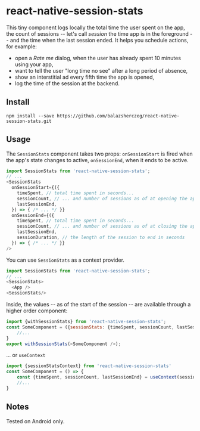 # react-native-session-stats

This tiny component logs locally the total time the user spent on the app, the count of sessions -- let's call *session* the time app is in the foreground -- and the time when the last session ended. It helps you schedule actions, for example:
- open a _Rate me_ dialog, when the user has already spent 10 minutes using your app,
- want to tell the user "long time no see" after a long period of absence,
- show an interstitial ad every fifth time the app is opened,
- log the time of the session at the backend.

## Install

```
npm install --save https://github.com/balazsherczeg/react-native-session-stats.git
```

## Usage

The `SessionStats` component takes two props: `onSessionStart` is fired when the app's state changes to active, `onSessionEnd`, when it ends to be active.

```javascript
import SessionStats from 'react-native-session-stats';
// ...
<SessionStats
  onSessionStart={({
    timeSpent, // total time spent in seconds...
    sessionCount, // ... and number of sessions as of at opening the app
    lastSessionEnd,
  }) => { /* ... */ }}
  onSessionEnd={({
    timeSpent, // total time spent in seconds...
    sessionCount, // ... and number of sessions as of at closing the app
    lastSessionEnd,
    sessionDuration, // the length of the session to end in seconds
  }) => { /* ... */ }}
/>
```

You can use `SessionStats` as a context provider.

```javascript
import SessionStats from 'react-native-session-stats';
// ...
<SessionStats>
  <App />
<SessionStats/>
```

Inside, the values -- as of the start of the session -- are available through a higher order component:

```javascript
import {withSessionStats} from 'react-native-session-stats';
const SomeComponent = ({sessionStats: {timeSpent, sessionCount, lastSessionEnd}}) => {
    //...
}
export withSessionStats(<SomeComponent />);
```

... or `useContext`

```javascript
import {sessionStatsContext} from 'react-native-session-stats'
const SomeComponent = () => {
    const {timeSpent, sessionCount, lastSessionEnd} = useContext(sessionStatsContext);
    //...
}
```

## Notes

Tested on Android only.